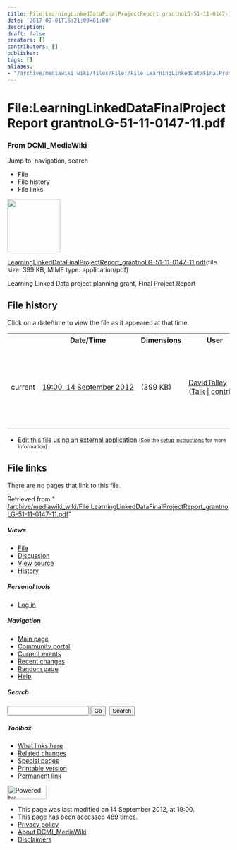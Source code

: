```yaml
---
title: File:LearningLinkedDataFinalProjectReport grantnoLG-51-11-0147-11.pdf - DCMI_MediaWiki
date: '2017-09-01T16:21:09+01:00'
description: 
draft: false
creators: []
contributors: []
publisher: 
tags: []
aliases:
- "/archive/mediawiki_wiki/files/File:/File_LearningLinkedDataFinalProjectReport_grantnoLG-51-11-0147-11.pdf.html"
---
```


<a id="top"></a>
# File:LearningLinkedDataFinalProjectReport grantnoLG-51-11-0147-11.pdf

### From DCMI\_MediaWiki

Jump to: navigation, search
<!-- start content -->
- File
- File history
- File links

 [<img alt="" src="/skins/common/images/icons/fileicon-pdf.png" width="120" height="120">](/archive/mediawiki_wiki/files/LearningLinkedDataFinalProjectReport_grantnoLG-51-11-0147-11.pdf)

[LearningLinkedDataFinalProjectReport\_grantnoLG-51-11-0147-11.pdf](/archive/mediawiki_wiki/files/LearningLinkedDataFinalProjectReport_grantnoLG-51-11-0147-11.pdf "LearningLinkedDataFinalProjectReport grantnoLG-51-11-0147-11.pdf")‎(file size: 399 KB, MIME type: application/pdf)

Learning Linked Data project planning grant, Final Project Report

<!-- 
NewPP limit report
Preprocessor node count: 1/1000000
Post-expand include size: 0/2097152 bytes
Template argument size: 0/2097152 bytes
Expensive parser function count: 0/100
-->
## File history

Click on a date/time to view the file as it appeared at that time.

<table class="wikitable filehistory">
  <tr>
    <td></td>
    <th>Date/Time</th>
    <th>Dimensions</th>
    <th>User</th>
    <th>Comment</th>
  </tr>
  <tr>
    <td>current</td>
    <td class="filehistory-selected" style="white-space: nowrap;"><a href="/archive/mediawiki_wiki/files/LearningLinkedDataFinalProjectReport_grantnoLG-51-11-0147-11.pdf">19:00, 14 September 2012</a></td>
    <td> <span style="white-space: nowrap;">(399 KB)</span>
    </td>
    <td>
      <a href="/index.php?title=User:DavidTalley&amp;action=edit&amp;redlink=1" class="new mw-userlink" title="User:DavidTalley (page does not exist)">DavidTalley</a> <span style="white-space: nowrap;"> <span class="mw-usertoollinks">(<a href="/index.php?title=User_talk:DavidTalley&amp;action=edit&amp;redlink=1" class="new" title="User talk:DavidTalley (page does not exist)">Talk</a> | <a href="/index.php/Special:Contributions/DavidTalley" title="Special:Contributions/DavidTalley">contribs</a>)</span></span>
    </td>
    <td> <span class="comment">(Learning Linked Data project planning grant, Final Project Report)</span>
    </td>
  </tr>
</table>

  

- [Edit this file using an external application](/index.php?title=File:LearningLinkedDataFinalProjectReport_grantnoLG-51-11-0147-11.pdf&action=edit&externaledit=true&mode=file "File:LearningLinkedDataFinalProjectReport grantnoLG-51-11-0147-11.pdf") <small>(See the <a href="http://www.mediawiki.org/wiki/Manual:External_editors" class="external text" rel="nofollow">setup instructions</a> for more information)</small>

## File links

There are no pages that link to this file.

Retrieved from " [/archive/mediawiki_wiki/File:LearningLinkedDataFinalProjectReport\_grantnoLG-51-11-0147-11.pdf](/archive/mediawiki_wiki/files/File:/File:LearningLinkedDataFinalProjectReport_grantnoLG-51-11-0147-11.pdf.html)"

<!-- end content -->

##### Views

- [File](/archive/mediawiki_wiki/files/File:/File:LearningLinkedDataFinalProjectReport_grantnoLG-51-11-0147-11.pdf.html "View the file page [c]")
- [Discussion](/index.php?title=File_talk:LearningLinkedDataFinalProjectReport_grantnoLG-51-11-0147-11.pdf&action=edit&redlink=1 "Discussion about the content page [t]")
- [View source](/index.php?title=File:LearningLinkedDataFinalProjectReport_grantnoLG-51-11-0147-11.pdf&action=edit "This page is protected.
You can view its source [e]")
- [History](/index.php?title=File:LearningLinkedDataFinalProjectReport_grantnoLG-51-11-0147-11.pdf&action=history "Past revisions of this page [h]")

##### Personal tools

- [Log in](/index.php?title=Special:UserLogin&returnto=File:LearningLinkedDataFinalProjectReport_grantnoLG-51-11-0147-11.pdf "You are encouraged to log in; however, it is not mandatory [o]")

<script type="text/javascript"> if (window.isMSIE55) fixalpha(); </script>

##### Navigation

- [Main page](/index.php/Main_Page "Visit the main page [z]")
- [Community portal](/index.php/DCMI_MediaWiki:Community_portal "About the project, what you can do, where to find things")
- [Current events](/index.php/DCMI_MediaWiki:Current_events "Find background information on current events")
- [Recent changes](/index.php/Special:RecentChanges "The list of recent changes in the wiki [r]")
- [Random page](/index.php/Special:Random "Load a random page [x]")
- [Help](/index.php/Help:Contents "The place to find out")

##### <label for="searchInput">Search</label>

<form action="/index.php" id="searchform">
				<input type="hidden" name="title" value="Special:Search">
				<input id="searchInput" title="Search DCMI_MediaWiki" accesskey="f" type="search" name="search">
				<input type="submit" name="go" class="searchButton" id="searchGoButton" value="Go" title="Go to a page with this exact name if exists"> 
				<input type="submit" name="fulltext" class="searchButton" id="mw-searchButton" value="Search" title="Search the pages for this text">
			</form>

##### Toolbox

- [What links here](/index.php/Special:WhatLinksHere/File:LearningLinkedDataFinalProjectReport_grantnoLG-51-11-0147-11.pdf "List of all wiki pages that link here [j]")
- [Related changes](/index.php/Special:RecentChangesLinked/File:LearningLinkedDataFinalProjectReport_grantnoLG-51-11-0147-11.pdf "Recent changes in pages linked from this page [k]")
- [Special pages](/index.php/Special:SpecialPages "List of all special pages [q]")
- [Printable version](/index.php?title=File:LearningLinkedDataFinalProjectReport_grantnoLG-51-11-0147-11.pdf&printable=yes "Printable version of this page [p]")
- [Permanent link](/index.php?title=File:LearningLinkedDataFinalProjectReport_grantnoLG-51-11-0147-11.pdf&oldid=3782 "Permanent link to this revision of the page")

<!-- end of the left (by default at least) column -->

 [<img src="/skins/common/images/poweredby_mediawiki_88x31.png" height="31" width="88" alt="Powered by MediaWiki">](http://www.mediawiki.org/)

- This page was last modified on 14 September 2012, at 19:00.
- This page has been accessed 489 times.
- [Privacy policy](/index.php/DCMI_MediaWiki:Privacy_policy "DCMI MediaWiki:Privacy policy")
- [About DCMI\_MediaWiki](/index.php/DCMI_MediaWiki:About "DCMI MediaWiki:About")
- [Disclaimers](/index.php/DCMI_MediaWiki:General_disclaimer "DCMI MediaWiki:General disclaimer")

<script>if (window.runOnloadHook) runOnloadHook();</script><!-- Served in 0.461 secs. -->
